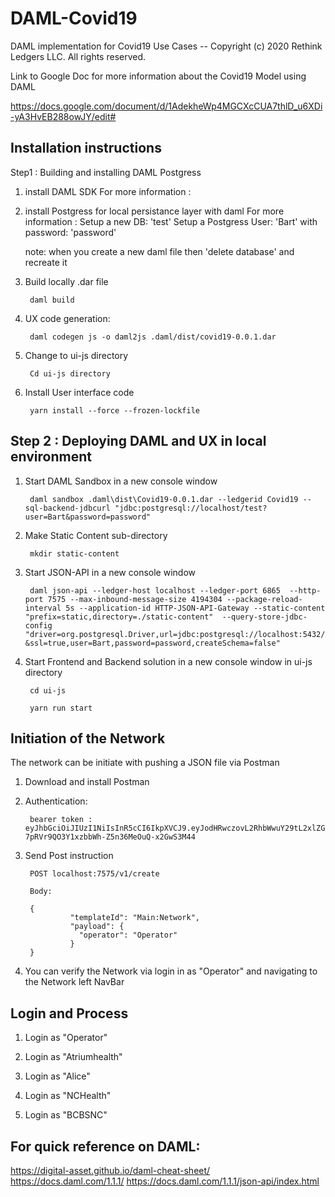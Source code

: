 # DAML-Covid19
DAML implementation for Covid19 Use Cases
-- Copyright (c) 2020 Rethink Ledgers LLC. All rights reserved.


Link to Google Doc for more information about the Covid19 Model using DAML

https://docs.google.com/document/d/1AdekheWp4MGCXcCUA7thlD_u6XDi-yA3HvEB288owJY/edit#



<h2>Installation instructions </h2>

Step1 : Building and installing DAML Postgress 

1. install DAML SDK
        For more information :

2. install Postgress for local persistance layer with daml
        For more information :
        Setup a new DB: 'test'
        Setup a Postgress User: 'Bart' with password: 'password'
        
   note: when you create a new daml file then 'delete database' and recreate it

3. Build locally .dar file

        daml build

4. UX code generation:

        daml codegen js -o daml2js .daml/dist/covid19-0.0.1.dar

5. Change to ui-js directory

        Cd ui-js directory

6. Install User interface code

        yarn install --force --frozen-lockfile


<h2> Step 2 : Deploying DAML and UX in local environment </h2>

1. Start DAML Sandbox in a new console window

        daml sandbox .daml\dist\Covid19-0.0.1.dar --ledgerid Covid19 --sql-backend-jdbcurl "jdbc:postgresql://localhost/test?user=Bart&password=password"

2. Make Static Content sub-directory 

        mkdir static-content

3. Start JSON-API  in a new console window

        daml json-api --ledger-host localhost --ledger-port 6865  --http-port 7575 --max-inbound-message-size 4194304 --package-reload-interval 5s --application-id HTTP-JSON-API-Gateway --static-content "prefix=static,directory=./static-content"  --query-store-jdbc-config "driver=org.postgresql.Driver,url=jdbc:postgresql://localhost:5432/test?&ssl=true,user=Bart,password=password,createSchema=false"

4. Start Frontend and Backend solution in a new console window in ui-js directory

        cd ui-js

        yarn run start


<h2> Initiation of the Network </h2>

The network can be initiate with pushing a JSON file via Postman

1. Download and install Postman

2. Authentication:

        bearer token : eyJhbGciOiJIUzI1NiIsInR5cCI6IkpXVCJ9.eyJodHRwczovL2RhbWwuY29tL2xlZGdlci1hcGkiOnsibGVkZ2VySWQiOiJDb3ZpZDE5IiwiYXBwbGljYXRpb25JZCI6ImZvb2JhciIsImFjdEFzIjpbIk9wZXJhdG9yIl19fQ.7zUo-7pRVr9QO3Y1xzbbWh-Z5n36MeOuQ-x2GwS3M44

3. Send Post instruction 

        POST localhost:7575/v1/create

        Body:

        {
                 "templateId": "Main:Network",
                 "payload": {
                   "operator": "Operator"
                 }
        }

4. You can verify the Network via login in as "Operator" and navigating to the Network left NavBar


<H2> Login and Process </h2>

1. Login as "Operator"



2. Login as "Atriumhealth"



3. Login as "Alice"


4. Login as "NCHealth"



5. Login as "BCBSNC"





<h2>For quick reference on DAML: </h2>

https://digital-asset.github.io/daml-cheat-sheet/
https://docs.daml.com/1.1.1/
https://docs.daml.com/1.1.1/json-api/index.html


